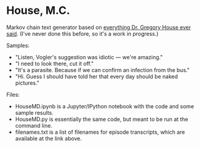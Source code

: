 # House, M.C.
Markov chain text generator based on [everything Dr. Gregory House ever said](http://clinic-duty.livejournal.com/12225.html). (I've never done this before, so it's a work in progress.)

Samples:
* "Listen, Vogler's suggestion was idiotic — we're amazing."
* "I need to look there, cut it off."
* "It's a parasite. Because if we can confirm an infection from the bus."
* "Hi. Guess I should have told her that every day should be naked pictures."


Files:
* HouseMD.ipynb is a Jupyter/IPython notebook with the code and some sample results.
* HouseMD.py is essentially the same code, but meant to be run at the command line.
* filenames.txt is a list of filenames for episode transcripts, which are available at the link above.
